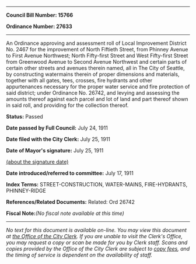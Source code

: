 

********

**Council Bill Number: 15766**
   
**Ordinance Number: 27633**
********

 An Ordinance approving and assessment roll of Local Improvement District No. 2467 for the improvement of North Fiftieth Street, from Phinney Avenue to First Avenue Northwest; North Fifty-first Street and West Fifty-first Street from Greenwood Avenue to Second Avenue Northwest and certain parts of certain other streets and avenues therein named, all in The City of Seattle, by constructing watermains therein of proper dimensions and materials, together with all gates, tees, crosses, fire hydrants and other appurtenances necessary for the proper water service and fire protection of said district; under Ordinance No. 26742, and levying and assessing the amounts thereof against each parcel and lot of land and part thereof shown in said roll, and providing for the collection thereof.

**Status:** Passed
   
**Date passed by Full Council:** July 24, 1911
   
**Date filed with the City Clerk:** July 25, 1911
   
**Date of Mayor's signature:** July 25, 1911
   
[(about the signature date)](/~public/approvaldate.htm)
   
   
   
**Date introduced/referred to committee:** July 17, 1911
   
   
**Index Terms:** STREET-CONSTRUCTION, WATER-MAINS, FIRE-HYDRANTS, PHINNEY-RIDGE

**References/Related Documents:** Related: Ord 26742

**Fiscal Note:**_(No fiscal note available at this time)_
********

_No text for this document is available on-line. You may view this document at [the Office of the City Clerk](http://www.seattle.gov/leg/clerk/contactUs.htm). If you are unable to visit the Clerk's Office, you may request a copy or scan be made for you by Clerk staff. Scans and copies provided by the Office of the City Clerk are subject to [copy fees](http://clerk.seattle.gov/~public/clerkfees.htm), and the timing of service is dependent on the availability of staff._

